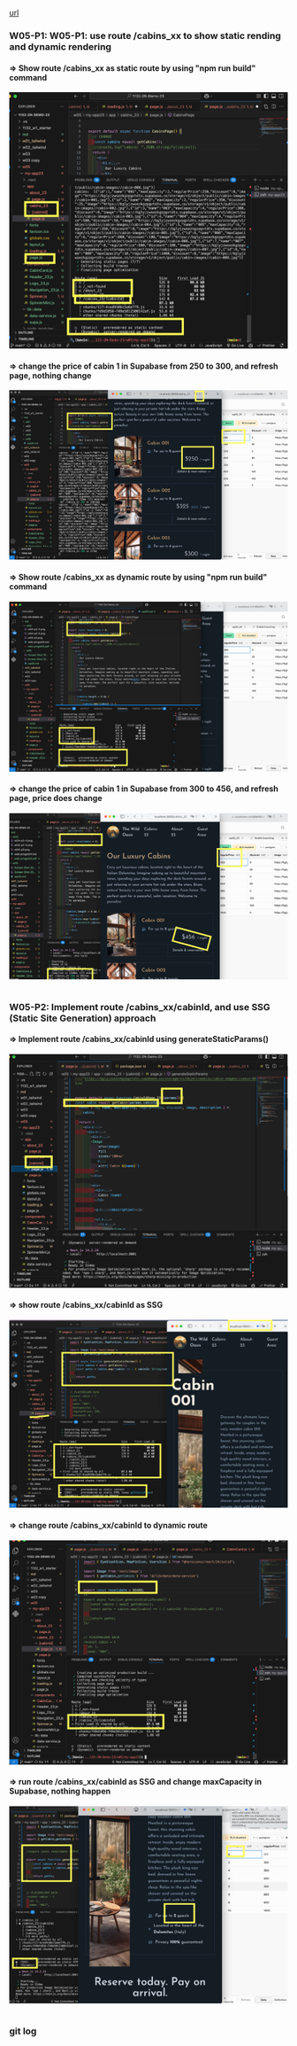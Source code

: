 [url](https://github.com/0x55xx5/1132-2N-Demo-23/tree/main)



### W05-P1: W05-P1: use route /cabins_xx to show static rending and dynamic rendering
 
#### => Show route /cabins_xx as static route by using "npm run build" command
 
![](w05-p1-1.png)
 
#### => change the price of cabin 1 in Supabase from 250 to 300, and refresh page, nothing change
 
![](w05-p1-2.png)
 
#### => Show route /cabins_xx as dynamic route by using "npm run build" command
 
![](w05-p1-4.png)
 
#### => change the price of cabin 1 in Supabase from 300 to 456, and refresh page, price does change
 

![](w05-p1-3.png)
 
```

```
 


### W05-P2: Implement route /cabins_xx/cabinId, and use SSG (Static Site Generation) approach
 
#### => Implement route /cabins_xx/cabinId using generateStaticParams()
 
![](w05-p2-1.png)
 
#### => show route /cabins_xx/cabinId as SSG
 
![](w05-p2-2.png)
 
#### => change route /cabins_xx/cabinId to dynamic route
 
![](w05-p2-3.png)
 
#### => run route /cabins_xx/cabinId as SSG and change maxCapacity in Supabase, nothing happen
 
![](w05-p2-4.png)
 
```

```

### git log 

```

```
